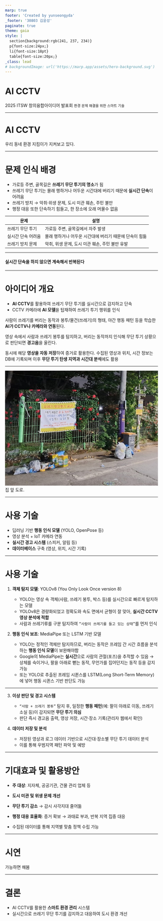```yaml
---
marp: true
footer: 'Created by yunseongyda'
_footer: '30803 김윤성'
paginate: true
theme: gaia
style: |
  section{background:rgb(241, 237, 234)}
  p{font-size:24px;}
  li{font-size:18pt}
  table{font-size:20px;}
_class: lead
# backgroundImage: url('https://marp.app/assets/hero-background.svg')
---
```


# AI CCTV
2025 ITSW 창의융합아이디어 발표회
<small>환경 문제 해결을 위한 스마트 기술</small>

---

# AI CCTV
우리 동네 환경 지킴이가 지켜보고 있다.

---

# 문제 인식 배경
- 가로등 주변, 골목길은 **쓰레기 무단 투기의 명소**가 됨
- 쓰레기 무단 투기는 몰래 행하거나 어두운 시간대에 버리기 때문에 **실시간 단속**이 어려움
- 쓰레기 방치 → 악취·위생 문제, 도시 미관 훼손, 주민 불만
- 행정 대응 또한 단속하기 힘들고, 한 장소에 오래 머물수 없음

| 문제 | 설명 |
| --- | --- |
| 쓰레기 무단 투기 | 가로등 주변, 골목길에서 자주 발생 |
| 실시간 단속 어려움 | 몰래 행하거나 어두운 시간대에 버리기 때문에 단속이 힘듦 |
| 쓰레기 방치 문제 | 악취, 위생 문제, 도시 미관 훼손, 주민 불만 유발 |

<hr>

#### 실시간 단속을 하지 않으면 계속해서 반복된다

---

# 아이디어 개요
- **AI CCTV**를 활용하여 쓰레기 무단 투기를 실시간으로 감지하고 단속
- CCTV 카메라에 **AI 모델**을 탑재하여 쓰레기 투기 행위를 인식

사람이 쓰레기를 버리는 동작과 봉투/물건(쓰레기)의 형태, 야간 행동 패턴 등을 학습한 **AI가 CCTV나 카메라와 연동**된다.

영상 속에서 사람과 쓰레기 봉투를 탐지하고, 버리는 동작까지 인식해 무단 투기 상황으로 판단되면 **경고음**을 울린다.

동시에 해당 **영상을 자동 저장**하여 증거로 활용한다. 수집된 영상과 위치, 시간 정보는 DB에 기록되며 이후 **무단 투기 탄생 지역과 시간대 분석**에도 활용

---

<!-- _class: lead -->
![width:700](img/garbage.jpg)집 앞 도로.

---

# 사용 기술
- 딥러닝 기반 **행동 인식 모델** (YOLO, OpenPose 등)
- 영상 분석 + IoT 카메라 연동
- **실시간 경고 시스템** (스피커, 알림 등)
- **데이터베이스** 구축 (영상, 위치, 시간 기록)

---

# 사용 기술

1. **객체 탐지 모델**: YOLOv8 (You Only Look Once version 8)
    - YOLO는 영상 속 객체(사람, 쓰레기 봉투, 박스 등)를 실시간으로 빠르게 탐지하는 모델
    - YOLOv8은 경량화되었고 정확도와 속도 면에서 균형이 잘 맞아, **실시간 CCTV 영상 분석에 적합**
    - 사람과 쓰레기류를 구분 탐지하여 `“사람이 쓰레기를 들고 있는 상태”`를 먼저 인식

2. **행동 인식 보조**: MediaPipe 또는 LSTM 기반 모델
    - YOLO는 정적인 객체만 탐지하므로, 버리는 동작은 프레임 간 시간 흐름을 분석하는 **행동 인식 모델**이 보완해야함
    - Google의 MediaPipe는 **실시간**으로 사람의 관절(포즈)을 추적할 수 있음 → 상체를 숙이거나, 팔을 아래로 뻗는 동작, 무언가를 집어던지는 동작 등을 감지 가능
    - 또는 YOLO로 추출된 프레임 시퀸스를 LSTM(Long Short-Term Memory)에 넣어 행동 시퀸스 기반 판단도 가능

---

3. **이상 판단 및 경고 시스템**
    - `“사람 + 쓰레기 봉투”` 탐지 후, 일정한 **행동 패턴**(예: 팔이 아래로 이동, 쓰레기 소실 등)이 감지되면 **무단 투기 의심**
    - 판단 즉시 경고음 출력, 영상 저장, 시간·장소 기록(관리자 웹에서 확인)

4. **데이터 저장 및 분석**
    - 저장된 영상과 로그 데이터 기반으로 시간대·장소별 무단 투기 데이터 분석
    - 이를 통해 우범지역 패턴 파악 및 예방

---

# 기대효과 및 활용방안
- **주 대상**: 지자체, 공공기관, 건물 관리 업체 등

- **도시 미관 및 위생 문제 개선**

- **무단 투기 감소** → 감시 사각지대 줄어듦

- **행정 대응 효율화**: 증거 확보 → 과태료 부과, 반복 지역 집중 대응

- 수집된 데이터를 통해 지역별 맞춤 정책 수립 가능

---

# 시연
가능하면 해봄

---

# 결론
- AI CCTV를 활용한 **스마트 환경 관리** 시스템
- 실시간으로 쓰레기 무단 투기를 감지하고 대응하여 도시 환경 개선